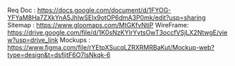 Req Doc : https://docs.google.com/document/d/1FYOG-YFYaM8Ha7ZXkYnA5JhlwSEIx9otOP6dmA3P0mk/edit?usp=sharing
Sitemap : https://www.gloomaps.com/MtGKfvNtiP
WireFrame: https://drive.google.com/file/d/1K0sNzKYIrYvtsOwT3occfVSjLX2NtwgE/view?usp=drive_link
Mockups : https://www.figma.com/file/rYEtpXSucqLZRXRMRBaKut/Mockup-web?type=design&t=dsfjitF6O7lsNkqk-6
